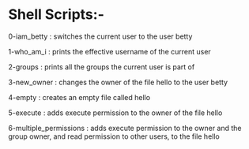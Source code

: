 <h1>Shell Scripts:-</h1>

<p>0-iam_betty : switches the current user to the user betty<br>
<p>1-who_am_i : prints the effective username of the current user<br>
<p>2-groups : prints all the groups the current user is part of<br>
<p>3-new_owner : changes the owner of the file hello to the user betty<br>
<p>4-empty : creates an empty file called hello<br>
<p>5-execute : adds execute permission to the owner of the file hello<br>
<p>6-multiple_permissions : adds execute permission to the owner and the group owner, and read permission to other users, to the file hello<br>
